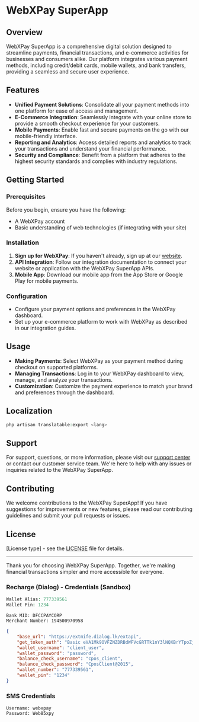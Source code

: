 # WebXPay SuperApp

## Overview

WebXPay SuperApp is a comprehensive digital solution designed to streamline payments, financial transactions, and e-commerce activities for businesses and consumers alike. Our platform integrates various payment methods, including credit/debit cards, mobile wallets, and bank transfers, providing a seamless and secure user experience.

## Features

- **Unified Payment Solutions**: Consolidate all your payment methods into one platform for ease of access and management.
- **E-Commerce Integration**: Seamlessly integrate with your online store to provide a smooth checkout experience for your customers.
- **Mobile Payments**: Enable fast and secure payments on the go with our mobile-friendly interface.
- **Reporting and Analytics**: Access detailed reports and analytics to track your transactions and understand your financial performance.
- **Security and Compliance**: Benefit from a platform that adheres to the highest security standards and complies with industry regulations.

## Getting Started

### Prerequisites

Before you begin, ensure you have the following:
- A WebXPay account
- Basic understanding of web technologies (if integrating with your site)

### Installation

1. **Sign up for WebXPay**: If you haven't already, sign up at our [website](https://www.webxpay.com).
2. **API Integration**: Follow our integration documentation to connect your website or application with the WebXPay SuperApp APIs.
3. **Mobile App**: Download our mobile app from the App Store or Google Play for mobile payments.

### Configuration

- Configure your payment options and preferences in the WebXPay dashboard.
- Set up your e-commerce platform to work with WebXPay as described in our integration guides.

## Usage

- **Making Payments**: Select WebXPay as your payment method during checkout on supported platforms.
- **Managing Transactions**: Log in to your WebXPay dashboard to view, manage, and analyze your transactions.
- **Customization**: Customize the payment experience to match your brand and preferences through the dashboard.

## Localization

```php
php artisan translatable:export <lang>
```

## Support

For support, questions, or more information, please visit our [support center](https://www.webxpay.com/support) or contact our customer service team. We're here to help with any issues or inquiries related to the WebXPay SuperApp.

## Contributing

We welcome contributions to the WebXPay SuperApp! If you have suggestions for improvements or new features, please read our contributing guidelines and submit your pull requests or issues.

## License

[License type] - see the [LICENSE](LICENSE.md) file for details.

---

Thank you for choosing WebXPay SuperApp. Together, we're making financial transactions simpler and more accessible for everyone.

### Recharge (Dialog) - Credentials (Sandbox)
```php
Wallet Alias: 777339561
Wallet Pin: 1234
```

```
Bank MID: DFCCPAYCORP
Merchant Number: 194500970958
```

```json
{
    "base_url": "https://extmife.dialog.lk/extapi",
    "get_token_auth": "Basic eVA1Mk9OVFZNZDRBdWFVcGRTTk1nY3lNQXBrYTpoZjdaVjNBeExJSVNSWFNHOWo5VTFqTjAyQXNh",
    "wallet_username": "client_user",
    "wallet_password": "password",
    "balance_check_username": "cpos_client",
    "balance_check_password": "CposClient@2015",
    "wallet_number": "777339561",
    "wallet_pin": "1234"
}
```

### SMS Credentials
```
Username: webxpay
Password: Web85xpy
```
